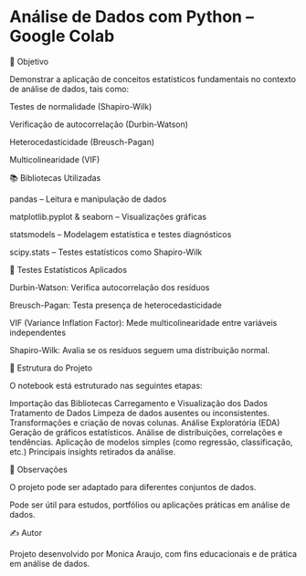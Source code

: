 #  Análise de Dados com Python – Google Colab

🎯 Objetivo

Demonstrar a aplicação de conceitos estatísticos fundamentais no contexto de análise de dados, tais como:

Testes de normalidade (Shapiro-Wilk)

Verificação de autocorrelação (Durbin-Watson)

Heterocedasticidade (Breusch-Pagan)

Multicolinearidade (VIF)

📚 Bibliotecas Utilizadas

pandas – Leitura e manipulação de dados

matplotlib.pyplot & seaborn – Visualizações gráficas

statsmodels – Modelagem estatística e testes diagnósticos

scipy.stats – Testes estatísticos como Shapiro-Wilk

🧪 Testes Estatísticos Aplicados

Durbin-Watson: Verifica autocorrelação dos resíduos

Breusch-Pagan: Testa presença de heterocedasticidade

VIF (Variance Inflation Factor): Mede multicolinearidade entre variáveis independentes

Shapiro-Wilk: Avalia se os resíduos seguem uma distribuição normal.

📁 Estrutura do Projeto

O notebook está estruturado nas seguintes etapas:

Importação das Bibliotecas
Carregamento e Visualização dos Dados
Tratamento de Dados
Limpeza de dados ausentes ou inconsistentes. 
Transformações e criação de novas colunas.
Análise Exploratória (EDA)
Geração de gráficos estatísticos.
Análise de distribuições, correlações e tendências.
Aplicação de modelos simples (como regressão, classificação, etc.)
Principais insights retirados da análise.

📌 Observações

O projeto pode ser adaptado para diferentes conjuntos de dados.

Pode ser útil para estudos, portfólios ou aplicações práticas em análise de dados.

✍️ Autor

Projeto desenvolvido por Monica Araujo, com fins educacionais e de prática em análise de dados.

